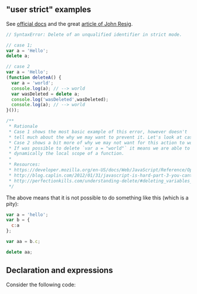 ## "user strict" examples

See [official docs](https://developer.mozilla.org/en/docs/Web/JavaScript/Reference/Strict_mode) and the great [article of John Resig](http://ejohn.org/blog/ecmascript-5-strict-mode-json-and-more/).


```js
// SyntaxError: Delete of an unqualified identifier in strict mode.

// case 1;
var a = 'Hello';
delete a;

// case 2
var a = 'Hello';
(function deleteA() {
  var a = 'world';
  console.log(a); // --> world
  var wasDeleted = delete a;
  console.log('wasDeleted',wasDeleted);
  console.log(a); // --> world
}());

/**
 * Rationale
 * Case 1 shows the most basic example of this error, however doesn't
 * tell much about the why we may want to prevent it. Let's look at case 2.
 * Case 2 shows a bit more of why we may not want for this action to work.
 * If was possible to delete `var a = "world"` it means we are able to change
 * dynamically the local scope of a function.
 *
 * Resources:
 * https://developer.mozilla.org/en-US/docs/Web/JavaScript/Reference/Operators/delete
 * http://blog.caplin.com/2012/01/31/javascript-is-hard-part-3-you-cant-delete-with-delete/
 * http://perfectionkills.com/understanding-delete/#deleting_variables_via_eval
 */
```

The above means that it is not possible to do something like this (which is a pity):

```js
var a = 'hello';
var b = {
  c:a
};

var aa = b.c;

delete aa;
```

## Declaration and expressions

Consider the following code:

```js

```